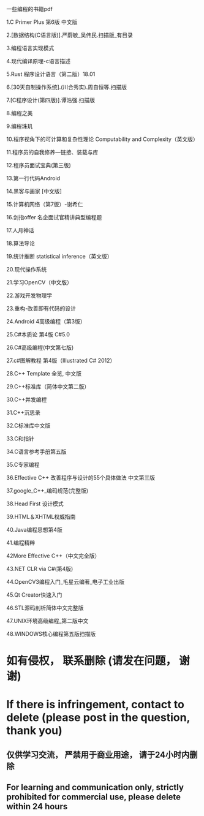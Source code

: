 一些编程的书籍pdf

1.C Primer Plus 第6版 中文版

2.[数据结构(C语言版)].严蔚敏_吴伟民.扫描版_有目录

3.编程语言实现模式

4.现代编译原理-c语言描述

5.Rust 程序设计语言（第二版）18.01

6.[30天自制操作系统].(川合秀实).周自恒等.扫描版

7.[C程序设计(第四版)].谭浩强.扫描版

8.编程之美

9.编程珠玑

10.程序视角下的可计算和复杂性理论 Computability and Complexity（英文版）

11.程序员的自我修养—链接、装载与库

12.程序员面试宝典(第三版)

13.第一行代码Android

14.黑客与画家 [中文版]

15.计算机网络（第7版）-谢希仁

16.剑指offer 名企面试官精讲典型编程题

17.人月神话

18.算法导论

19.统计推断 statistical inference（英文版）

20.现代操作系统

21.学习OpenCV（中文版）

22.游戏开发物理学

23.重构-改善即有代码的设计

24.Android 4高级编程（第3版）

25.C#本质论 第4版 C#5.0

26.C#高级编程(中文第七版)

27.c#图解教程 第4版（Illustrated C# 2012）

28.C++ Template 全览, 中文版

29.C++标准库（简体中文第二版）

30.C++并发编程

31.C++沉思录

32.C标准库中文版

33.C和指针

34.C语言参考手册第五版

35.C专家编程

36.Effective C++ 改善程序与设计的55个具体做法 中文第三版

37.google_C++_编码规范(完整版)

38.Head First 设计模式

39.HTML＆XHTML权威指南

40.Java编程思想第4版

41.编程精粹

42More Effective C++（中文完全版）

43.NET CLR via C#(第4版)

44.OpenCV3编程入门_毛星云编著_电子工业出版

45.Qt Creator快速入门

46.STL源码剖析简体中文完整版

47.UNIX环境高级编程_第二版中文

48.WINDOWS核心编程第五版扫描版

# 如有侵权， 联系删除 (请发在问题， 谢谢)                

# If there is infringement, contact to delete (please post in the question, thank you)

## 仅供学习交流， 严禁用于商业用途， 请于24小时内删除

## For learning and communication only, strictly prohibited for commercial use, please delete within 24 hours